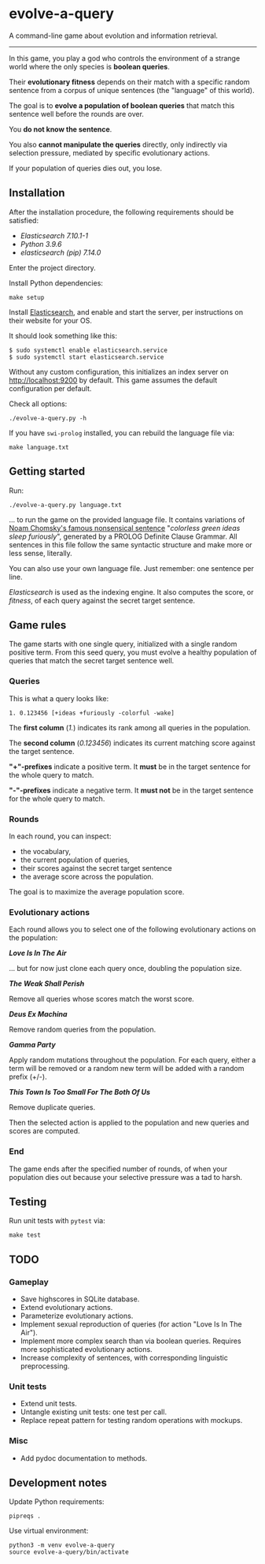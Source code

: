 # evolve-a-query

A command-line game about evolution and information retrieval.

---

In this game, you play a god who controls the environment of a strange world where the only species is **boolean queries**.

Their **evolutionary fitness** depends on their match with a specific random sentence from a corpus of unique sentences (the "language" of this world).

The goal is to **evolve a population of boolean queries** that match this sentence well before the rounds are over.

You **do not know the sentence**.

You also **cannot manipulate the queries** directly, only indirectly via selection pressure, mediated by specific evolutionary actions.

If your population of queries dies out, you lose.

## Installation

After the installation procedure, the following requirements should be satisfied:

- *Elasticsearch 7.10.1-1*
- *Python 3.9.6*
- *elasticsearch (pip) 7.14.0*

Enter the project directory.

Install Python dependencies:

```
make setup
```

Install [Elasticsearch](https://www.elastic.co/guide/en/elasticsearch/reference/current/install-elasticsearch.html),
and enable and start the server,
per instructions on their website for your OS.

It should look something like this:

```
$ sudo systemctl enable elasticsearch.service
$ sudo systemctl start elasticsearch.service
```

Without any custom configuration, this initializes an index server on <http://localhost:9200> by default.
This game assumes the default configuration per default.

Check all options:

```
./evolve-a-query.py -h
```

If you have `swi-prolog` installed, you can rebuild the language file via:

```
make language.txt
```

## Getting started

Run:

```
./evolve-a-query.py language.txt
```

... to run the game on the provided language file.
It contains variations of [Noam Chomsky's famous nonsensical sentence](https://en.wikipedia.org/wiki/Colorless_green_ideas_sleep_furiously) "*colorless green ideas sleep furiously*", generated by a PROLOG Definite Clause Grammar.
All sentences in this file follow the same syntactic structure and make more or less sense, literally.

You can also use your own language file. Just remember: one sentence per line.

*Elasticsearch* is used as the indexing engine.
It also computes the score, or *fitness*, of each query against the secret target sentence.

## Game rules

The game starts with one single query, initialized with a single random positive term.
From this seed query, you must evolve a healthy population of queries that match the secret target sentence well.

### Queries

This is what a query looks like:

```
1. 0.123456 [+ideas +furiously -colorful -wake]
```

The **first column** (*1.*) indicates its rank among all queries in the population.

The **second column** (*0.123456*) indicates its current matching score against the target sentence.

**"+"-prefixes** indicate a positive term.
It **must** be in the target sentence for the whole query to match.

**"-"-prefixes** indicate a negative term.
It **must not** be in the target sentence for the whole query to match.

### Rounds

In each round, you can inspect:

- the vocabulary,
- the current population of queries,
- their scores against the secret target sentence
- the average score across the population.

The goal is to maximize the average population score.

### Evolutionary actions

Each round allows you to select one of the following evolutionary actions on the population:

***Love Is In The Air***

... but for now just clone each query once, doubling the population size.

***The Weak Shall Perish***

Remove all queries whose scores match the worst score.

***Deus Ex Machina***

Remove random queries from the population.

***Gamma Party***

Apply random mutations throughout the population.
For each query, either a term will be removed or a random new term will be added with a random prefix (+/-).

***This Town Is Too Small For The Both Of Us***

Remove duplicate queries.

Then the selected action is applied to the population and new queries and scores are computed.

### End

The game ends after the specified number of rounds, of when your population dies out because your selective pressure was a tad to harsh.

## Testing

Run unit tests with `pytest` via:

```
make test
```

## TODO

### Gameplay

- Save highscores in SQLite database.
- Extend evolutionary actions.
- Parameterize evolutionary actions.
- Implement sexual reproduction of queries (for action "Love Is In The Air").
- Implement more complex search than via boolean queries. Requires more sophisticated evolutionary actions.
- Increase complexity of sentences, with corresponding linguistic preprocessing.

### Unit tests

- Extend unit tests.
- Untangle existing unit tests: one test per call.
- Replace repeat pattern for testing random operations with mockups.

### Misc

- Add pydoc documentation to methods.

## Development notes

Update Python requirements:

```
pipreqs .
```

Use virtual environment:

```
python3 -m venv evolve-a-query
source evolve-a-query/bin/activate
```
